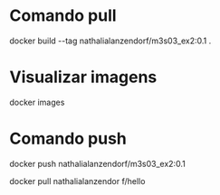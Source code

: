 # **Comando pull**

docker build --tag nathalialanzendorf/m3s03_ex2:0.1 .

# **Visualizar imagens**

docker images

# **Comando push**

docker push nathalialanzendorf/m3s03_ex2:0.1



docker pull nathalialanzendor   f/hello